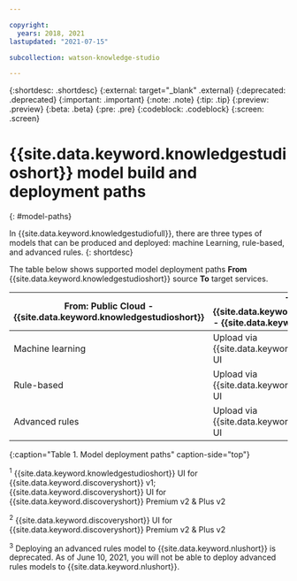 ```yaml
---

copyright:
  years: 2018, 2021
lastupdated: "2021-07-15"

subcollection: watson-knowledge-studio

---
```


{:shortdesc: .shortdesc}
{:external: target="_blank" .external}
{:deprecated: .deprecated}
{:important: .important}
{:note: .note}
{:tip: .tip}
{:preview: .preview}
{:beta: .beta}
{:pre: .pre}
{:codeblock: .codeblock}
{:screen: .screen}

# {{site.data.keyword.knowledgestudioshort}} model build and deployment paths
{: #model-paths}

In {{site.data.keyword.knowledgestudiofull}}, there are three types of models that can be produced and deployed: machine Learning, rule-based, and advanced rules.
{: shortdesc}

The table below shows supported model deployment paths **From** {{site.data.keyword.knowledgestudioshort}} source **To** target services.

| From: Public Cloud - {{site.data.keyword.knowledgestudioshort}} | To: {{site.data.keyword.icp4dfull_notm}} - {{site.data.keyword.discoveryfull}} | To: Public Cloud - {{site.data.keyword.discoveryfull}} | To: Public Cloud - {{site.data.keyword.nlufull}} |
|------------|-------|-----------------|-----------------|
| Machine learning | Upload via {{site.data.keyword.discoveryshort}} UI | Deploy/Upload via UI <sup>1</sup> | Deploy via {{site.data.keyword.knowledgestudioshort}} UI |
| Rule-based | Upload via {{site.data.keyword.discoveryshort}} UI | Deploy/Upload via UI <sup>1</sup> | Deploy via {{site.data.keyword.knowledgestudioshort}} UI |
| Advanced rules | Upload via {{site.data.keyword.discoveryshort}} UI | Deploy/Upload via UI <sup>2</sup> | Deploy via API <sup>3</sup> |
{:caption="Table 1. Model deployment paths" caption-side="top"}

<sup>1</sup> {{site.data.keyword.knowledgestudioshort}} UI for {{site.data.keyword.discoveryshort}} v1; {{site.data.keyword.discoveryshort}} UI for {{site.data.keyword.discoveryshort}} Premium v2 & Plus v2

<sup>2</sup> {{site.data.keyword.discoveryshort}} UI for {{site.data.keyword.discoveryshort}} Premium v2 & Plus v2

<sup>3</sup> Deploying an advanced rules model to {{site.data.keyword.nlushort}} is deprecated. As of June 10, 2021, you will not be able to deploy advanced rules models to {{site.data.keyword.nlushort}}.
